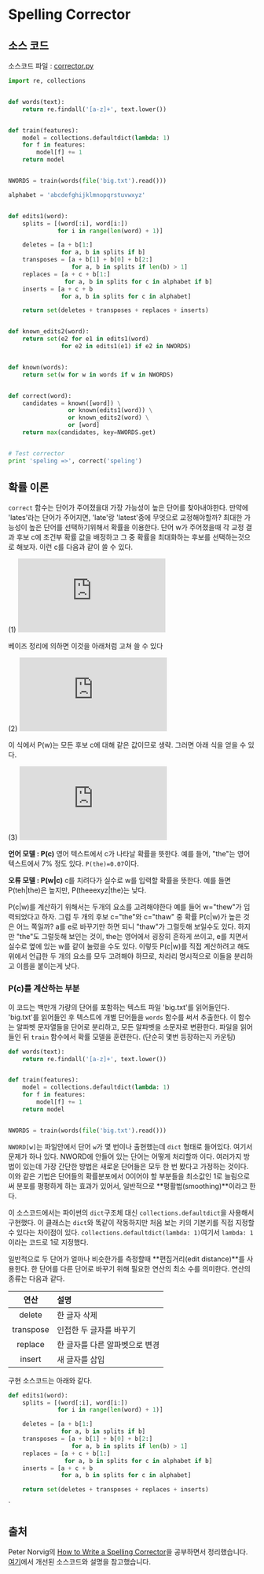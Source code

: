 # Spelling Corrector


## 소스 코드
소스코드 파일 : [corrector.py](corrector.py)
``` python
import re, collections


def words(text):
    return re.findall('[a-z]+', text.lower())


def train(features):
    model = collections.defaultdict(lambda: 1)
    for f in features:
        model[f] += 1
    return model


NWORDS = train(words(file('big.txt').read()))

alphabet = 'abcdefghijklmnopqrstuvwxyz'


def edits1(word):
    splits = [(word[:i], word[i:])
              for i in range(len(word) + 1)]

    deletes = [a + b[1:]
               for a, b in splits if b]
    transposes = [a + b[1] + b[0] + b[2:]
                  for a, b in splits if len(b) > 1]
    replaces = [a + c + b[1:]
                for a, b in splits for c in alphabet if b]
    inserts = [a + c + b
               for a, b in splits for c in alphabet]

    return set(deletes + transposes + replaces + inserts)


def known_edits2(word):
    return set(e2 for e1 in edits1(word)
               for e2 in edits1(e1) if e2 in NWORDS)


def known(words):
    return set(w for w in words if w in NWORDS)


def correct(word):
    candidates = known([word]) \
                 or known(edits1(word)) \
                 or known_edits2(word) \
                 or [word]
    return max(candidates, key=NWORDS.get)


# Test corrector
print 'speling =>', correct('speling')

```

## 확률 이론
`correct` 함수는 단어가 주어졌을대 가장 가능성이 높은 단어를 찾아내야한다.
만약에 'lates'라는 단어가 주어지면, 'late'랑 'latest'중에 무엇으로 교정해야할까?
최대한 가능성이 높은 단어를 선택하기위해서 확률을 이용한다.
단어 w가 주어졌을때 각 교정 결과 후보 c에 조건부 확률 값을 배정하고 그 중 확률을 최대화하는 후보를 선택하는것으로 해보자.
이런 c를 다음과 같이 쓸 수 있다.

(1) ![](https://latex.codecogs.com/gif.latex?%5Cmax_%7Bc%7D%20P%5Cleft%28c%7Cw%5Cright%29)

베이즈 정리에 의하면 이것을 아래처럼 고쳐 쓸 수 있다

(2) ![](https://latex.codecogs.com/gif.latex?%5Carg%5Cmax_%7Bc%7D%20%5Cfrac%7B%20P%28w%7Cc%29%20%5Ccdot%20P%28c%29%20%7D%7B%20P%28w%29%20%7D)

이 식에서 P(w)는 모든 후보 c에 대해 같은 값이므로 생략.
그러면 아래 식을 얻을 수 있다.

(3) ![](https://latex.codecogs.com/gif.latex?%5Carg%5Cmax_%7Bc%7D%20P%28w%7Cc%29%20%5Ccdot%20P%28c%29)

**언어 모델 : P(c)**
영어 텍스트에서 c가 나타날 확률을 뜻한다.
예를 들어, "the"는 영어 텍스트에서 7% 정도 있다.
`P(the)=0.07`이다.

**오류 모델 : P(w|c)**
c를 치려다가 실수로 w를 입력할 확률을 뜻한다.
예를 들면 P(teh|the)은 높지만, P(theeexyz|the)는 낮다.

P(c|w)를 계산하기 위해서는 두개의 요소를 고려해야한다
예를 들어 w="thew"가 입력되었다고 하자.
그럼 두 개의 후보 c="the"와 c="thaw" 중 확률 P(c|w)가 높은 것은 어느 쪽일까?
a를 e로 바꾸기만 하면 되니 "thaw"가 그럴듯해 보일수도 있다.
하지만 "the"도 그럴듯해 보인는 것이, the는 영어에서 굉장히 흔하게 쓰이고, e를 치면서 실수로 옆에 있는 w를 같이 눌렀을 수도 있다.
이렇듯 P(c|w)를 직접 계산하려고 해도 위에서 언급한 두 개의 요소를 모두 고려해야 하므로, 차라리 명시적으로 이들을 분리하고 이름을 붙이는게 낫다.

### P(c)를 계산하는 부분
이 코드는 백만개 가량의 단어를 포함하는 텍스트 파일 'big.txt'를 읽어들인다.
'big.txt'를 읽어들인 후 텍스트에 개별 단어들을 `words` 함수를 써서 추출한다.
이 함수는 알파벳 문자열들을 단어로 분리하고, 모든 알파벳을 소문자로 변환한다.
파일을 읽어들인 뒤 `train` 함수에서 확률 모델을 훈련한다. (단순히 몇번 등장하는지 카운팅)

``` python
def words(text):
    return re.findall('[a-z]+', text.lower())


def train(features):
    model = collections.defaultdict(lambda: 1)
    for f in features:
        model[f] += 1
    return model


NWORDS = train(words(file('big.txt').read()))
```

`NWORD[w]`는 파일안에서 단어 `w`가 몇 번이나 출현했는데 `dict` 형태로 들어있다.
여기서 문제가 하나 있다.
NWORD에 안들어 있는 단어는 어떻게 처리할까 이다.
여러가지 방법이 있는데 가장 간단한 방법은 새로운 단어들은 모두 한 번 봤다고 가정하는 것이다.
이와 같은 기법은 단어들의 확률분포에서 0이어야 할 부분들을 최소값인 1로 늘림으로써 분포를 평평하게 하는 효과가 있어서,
일반적으로 **평활법(smoothing)**이라고 한다.

이 소스코드에서는 파이썬의 `dict`구조체 대신 `collections.defaultdict`을 사용해서 구현했다.
이 클래스는 `dict`와 똑같이 작동하지만 처음 보는 키의 기본키를 직접 지정할 수 있다는 차이점이 있다.
`collections.defaultdict(lambda: 1)`여기서 `lambda: 1`이라는 코드로 1로 지정했다.

일반적으로 두 단어가 얼마나 비슷한가를 측정할때 **편집거리(edit distance)**를 사용한다.
한 단어를 다른 단어로 바꾸기 위해 필요한 연산의 최소 수를 의미한다.
연산의 종류는 다음과 같다.

| 연산 | 설명 |
| :--: | :-- |
| delete | 한 글자 삭제 |
| transpose | 인접한 두 글자를 바꾸기 |
| replace | 한 글자를 다른 알파벳으로 변경 |
| insert | 새 글자를 삽입 |

구현 소스코드는 아래와 같다.

``` python
def edits1(word):
    splits = [(word[:i], word[i:])
              for i in range(len(word) + 1)]

    deletes = [a + b[1:]
               for a, b in splits if b]
    transposes = [a + b[1] + b[0] + b[2:]
                  for a, b in splits if len(b) > 1]
    replaces = [a + c + b[1:]
                for a, b in splits for c in alphabet if b]
    inserts = [a + c + b
               for a, b in splits for c in alphabet]

    return set(deletes + transposes + replaces + inserts)
```
`
## 출처
Peter Norvig의 [How to Write a Spelling Corrector](http://norvig.com/spell-correct.html)을 공부하면서 정리했습니다.<br/>
[여기](http://theyearlyprophet.com/spell-correct.html)에서 개선된 소스코드와 설명을 참고했습니다.